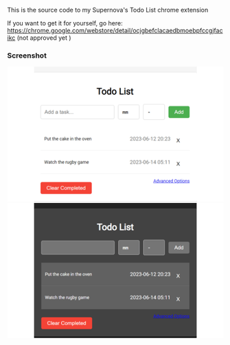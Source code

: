 This is the source code to my Supernova's Todo List chrome extension

If you want to get it for yourself, go here: <https://chrome.google.com/webstore/detail/ocjgbefclacaedbmoebpfccgjfacikc> (not approved yet )

### Screenshot

![Light](https://raw.githubusercontent.com/Supernova3339/supernovastodolist/main/readme/light.png#gh-light-mode-only)
![Dark](https://raw.githubusercontent.com/Supernova3339/supernovastodolist/main/readme/dark.png#gh-dark-mode-only)
